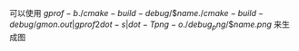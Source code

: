 可以使用
$gprof -b ./cmake-build-debug/\${name} ./cmake-build-debug/gmon.out|gprof2dot -s|dot -Tpng -o
./debug_png/\${name}.png$ 来生成图